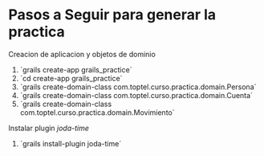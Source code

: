 Pasos a Seguir para generar la practica
=======================================

Creacion de aplicacion y objetos de dominio

1. ´grails create-app grails_practice´
1. ´cd create-app grails_practice´
1. ´grails create-domain-class com.toptel.curso.practica.domain.Persona´
1. ´grails create-domain-class com.toptel.curso.practica.domain.Cuenta´
1. ´grails create-domain-class com.toptel.curso.practica.domain.Movimiento´

Instalar plugin *joda-time*

1. ´grails install-plugin joda-time´

